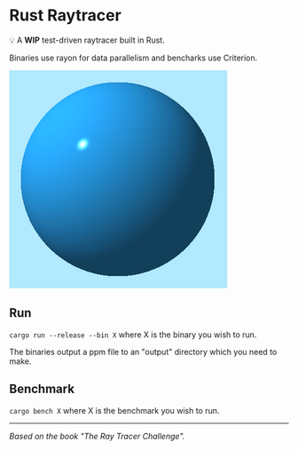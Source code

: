 # Rust Raytracer

💡 A **WIP** test-driven raytracer built in Rust.

Binaries use rayon for data parallelism and bencharks use Criterion.

![Demo](demo1.png)

## Run

`cargo run --release --bin X` where X is the binary you wish to run.

The binaries output a ppm file to an "output" directory which you need to make.

## Benchmark

`cargo bench X` where X is the benchmark you wish to run.

---

_Based on the book "The Ray Tracer Challenge"._
